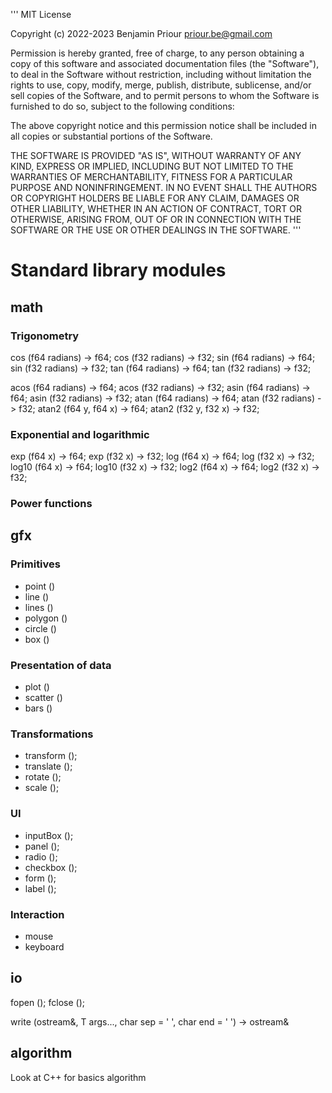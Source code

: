 '''
MIT License

Copyright (c) 2022-2023 Benjamin Priour <priour.be@gmail.com>

Permission is hereby granted, free of charge, to any person obtaining a copy
of this software and associated documentation files (the "Software"), to deal
in the Software without restriction, including without limitation the rights
to use, copy, modify, merge, publish, distribute, sublicense, and/or sell
copies of the Software, and to permit persons to whom the Software is
furnished to do so, subject to the following conditions:

The above copyright notice and this permission notice shall be included in all
copies or substantial portions of the Software.

THE SOFTWARE IS PROVIDED "AS IS", WITHOUT WARRANTY OF ANY KIND, EXPRESS OR
IMPLIED, INCLUDING BUT NOT LIMITED TO THE WARRANTIES OF MERCHANTABILITY,
FITNESS FOR A PARTICULAR PURPOSE AND NONINFRINGEMENT. IN NO EVENT SHALL THE
AUTHORS OR COPYRIGHT HOLDERS BE LIABLE FOR ANY CLAIM, DAMAGES OR OTHER
LIABILITY, WHETHER IN AN ACTION OF CONTRACT, TORT OR OTHERWISE, ARISING FROM,
OUT OF OR IN CONNECTION WITH THE SOFTWARE OR THE USE OR OTHER DEALINGS IN THE
SOFTWARE.
'''

# Standard library modules

## math

### Trigonometry

cos (f64 radians) -> f64;
cos (f32 radians) -> f32;
sin (f64 radians) -> f64;
sin (f32 radians) -> f32;
tan (f64 radians) -> f64;
tan (f32 radians) -> f32;

acos (f64 radians) -> f64;
acos (f32 radians) -> f32;
asin (f64 radians) -> f64;
asin (f32 radians) -> f32;
atan (f64 radians) -> f64;
atan (f32 radians) -> f32;
atan2 (f64 y, f64 x) -> f64;
atan2 (f32 y, f32 x) -> f32;

### Exponential and logarithmic

exp (f64 x) -> f64;
exp (f32 x) -> f32;
log (f64 x) -> f64;
log (f32 x) -> f32;
log10 (f64 x) -> f64;
log10 (f32 x) -> f32;
log2 (f64 x) -> f64;
log2 (f32 x) -> f32;

### Power functions

## gfx

### Primitives

* point ()
* line ()
* lines ()
* polygon ()
* circle ()
* box ()

### Presentation of data

* plot ()
* scatter ()
* bars ()

### Transformations

* transform ();
* translate ();
* rotate ();
* scale ();

### UI

* inputBox ();
* panel ();
* radio ();
* checkbox ();
* form ();
* label ();

### Interaction

* mouse
* keyboard

## io

fopen ();
fclose ();

write (ostream&, T args..., char sep = ' ', char end = ' ') -> ostream&


## algorithm

Look at C++ for basics algorithm

